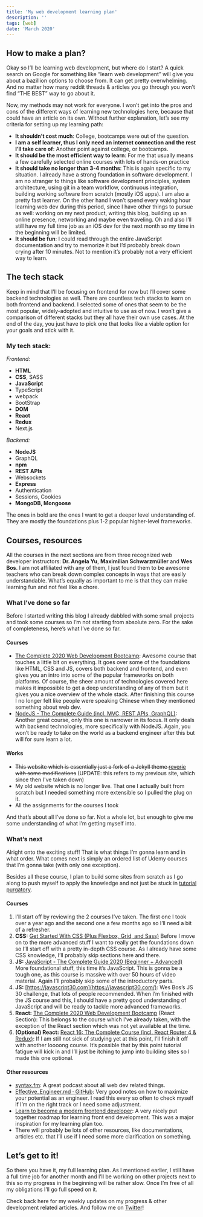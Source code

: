 ```yaml
---
title: 'My web development learning plan'
description: ''
tags: [web]
date: 'March 2020'
---
```


## How to make a plan?

Okay so I’ll be learning web development, but where do I start? A quick search on Google for something like “learn web development” will give you about a bazillion options to choose from. It can get pretty overwhelming. And no matter how many reddit threads & articles you go through you won’t find “THE BEST” way to go about it.

Now, my methods may not work for everyone. I won’t get into the pros and cons of the different ways of learning new technologies here, because that could have an article on its own.
Without further explanation, let’s see my criteria for setting up my learning path:

-   **It shouldn’t cost much**: College, bootcamps were out of the question.
-   **I am a self learner, thus I only need an internet connection and the rest I’ll take care of**: Another point against college, or bootcamps.
-   **It should be the most efficient way to learn**: For me that usually means a few carefully selected online courses with lots of hands-on practice
-   **It should take no longer than 3-4 months**: This is again specific to my situation. I already have a strong foundation in software development. I am no stranger to things like software development principles, system architecture, using git in a team workflow, continuous integration, building working software from scratch (mostly iOS apps). I am also a pretty fast learner. On the other hand I won’t spend every waking hour learning web dev during this period, since I have other things to pursue as well: working on my next product, writing this blog, building up an online presence, networking and maybe even traveling. Oh and also I’ll still have my full time job as an iOS dev for the next month so my time in the beginning will be limited.
-   **It should be fun**: I could read through the entire JavaScript documentation and try to memorize it but I’d probably break down crying after 10 minutes. Not to mention it’s probably not a very efficient way to learn.

## The tech stack

Keep in mind that I’ll be focusing on frontend for now but I’ll cover some backend technologies as well. There are countless tech stacks to learn on both frontend and backend. I selected some of ones that seem to be the most popular, widely-adopted and intuitive to use as of now. I won’t give a comparison of different stacks but they all have their own use cases. At the end of the day, you just have to pick one that looks like a viable option for your goals and stick with it.

### **My tech stack:**

_Frontend:_

-   **HTML**
-   **CSS**, SASS
-   **JavaScript**
-   TypeScript
-   webpack
-   BootStrap
-   **DOM**
-   **React**
-   **Redux**
-   Next.js

_Backend:_

-   **NodeJS**
-   GraphQL
-   **npm**
-   **REST APIs**
-   Websockets
-   **Express**
-   Authentication
-   Sessions, Cookies
-   **MongoDB, Mongoose**

The ones in bold are the ones I want to get a deeper level understanding of. They are mostly the foundations plus 1-2 popular higher-level frameworks.

## Courses, resources

All the courses in the next sections are from three recognized web developer instructors: **Dr. Angela Yu**, **Maximilian Schwarzmüller** and **Wes Bos**.
I am not affiliated with any of them, I just found them to be awesome teachers who can break down complex concepts in ways that are easily understandable. What’s equally as important to me is that they can make learning fun and not feel like a chore.

### What I’ve done so far

Before I started writing this blog I already dabbled with some small projects and took some courses so I’m not starting from absolute zero. For the sake of completeness, here’s what I’ve done so far.

#### Courses

-   [The Complete 2020 Web Development Bootcamp](https://www.udemy.com/course/the-complete-web-development-bootcamp/): Awesome course that touches a little bit on everything. It goes over some of the foundations like HTML, CSS and JS, covers both backend and frontend, and even gives you an intro into some of the popular frameworks on both platforms. Of course, the sheer amount of technologies covered here makes it impossible to get a deep understanding of any of them but it gives you a nice overview of the whole stack. After finishing this course I no longer felt like people were speaking Chinese when they mentioned something about web dev.
-   [NodeJS - The Complete Guide (incl. MVC, REST APIs, GraphQL)](https://www.udemy.com/course/nodejs-the-complete-guide/): Another great course, only this one is narrower in its focus. It only deals with backend technologies, more specifically with NodeJS. Again, you won’t be ready to take on the world as a backend engineer after this but will for sure learn a lot.

#### Works

-   ~~This website which is essentially just a fork of a Jekyll theme [reverie](https://github.com/amitmerchant1990/reverie) with some modifications~~ (UPDATE: this refers to my previous site, which since then I've taken down)
-   My old website which is no longer live. That one I actually built from scratch but I needed something more extensible so I pulled the plug on it.
-   All the assignments for the courses I took

And that’s about all I’ve done so far. Not a whole lot, but enough to give me some understanding of what I’m getting myself into.

### What’s next

Alright onto the exciting stuff! That is what things I’m gonna learn and in what order. What comes next is simply an ordered list of Udemy courses that I’m gonna take (with only one exception).

Besides all these course, I plan to build some sites from scratch as I go along to push myself to apply the knowledge and not just be stuck in [tutorial purgatory](https://www.freecodecamp.org/news/how-to-escape-tutorial-purgatory-as-a-new-developer-or-at-any-time-in-your-career-e3a4b2384a40/).

#### Courses

1. I’ll start off by reviewing the 2 courses I’ve taken. The first one I took over a year ago and the second one a few months ago so I’ll need a bit of a refresher.
2. **CSS:** [Get Started With CSS (Plus Flexbox, Grid, and Sass)](https://www.udemy.com/course/css-the-complete-guide-incl-flexbox-grid-sass/) Before I move on to the more advanced stuff I want to really get the foundations down so I’ll start off with a pretty in-depth CSS course. As I already have some CSS knowledge, I’ll probably skip sections here and there.
3. **JS:** [JavaScript - The Complete Guide 2020 (Beginner + Advanced)](https://www.udemy.com/course/javascript-the-complete-guide-2020-beginner-advanced/)
   More foundational stuff, this time it’s JavaScript. This is gonna be a tough one, as this course is massive with over 50 hours of video material. Again I’ll probably skip some of the introductory parts.
4. **JS:** [https://javascript30.com](https://javascript30.com/):
   Wes Bos’s JS 30 challenge, that lots of people recommended. When I’m finished with the JS course and this, I should have a pretty good understanding of JavaScript and will be ready to tackle more advanced frameworks.
5. **React:** [The Complete 2020 Web Development Bootcamp](https://www.udemy.com/course/the-complete-web-development-bootcamp/) (React Section): This belongs to the course which I’ve already taken, with the exception of the React section which was not yet available at the time.
6. **(Optional) React:** [React 16: The Complete Course (incl. React Router 4 & Redux)](https://www.udemy.com/course/react-the-complete-guide-incl-redux/): If I am still not sick of studying yet at this point, I’ll finish it off with another loooong course. It’s possible that by this point tutorial fatigue will kick in and I’ll just be itching to jump into building sites so I made this one optional.

#### Other resources

-   [syntax.fm](https://syntax.fm): A great podcast about all web dev related things.
-   [Effective_Engineer.md · GitHub](https://gist.github.com/rondy/af1dee1d28c02e9a225ae55da2674a6f): Very good notes on how to maximize your potential as an engineer. I read this every so often to check myself if I’m on the right track or I need some adjustment.
-   [Learn to become a modern frontend developer](https://roadmap.sh/frontend): A very nicely put together roadmap for learning front end development. This was a major inspiration for my learning plan too.
-   There will probably be lots of other resources, like documentations, articles etc. that I’ll use if I need some more clarification on something.

## Let’s get to it!

So there you have it, my full learning plan. As I mentioned earlier, I still have a full time job for another month and I’ll be working on other projects next to this so my progress in the beginning will be rather slow. Once I’m free of all my obligations I’ll go full speed on it.

Check back here for my weekly updates on my progress & other development related articles.
And follow me on [Twitter](https://twitter.com/IKreisz)!
